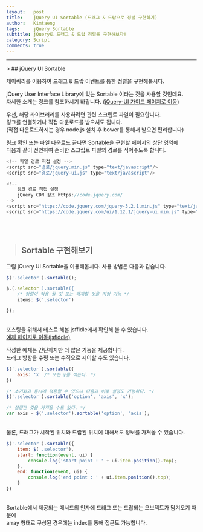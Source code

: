 ```yaml
---
layout:   post
title:    jQuery UI Sortable (드래그 & 드랍으로 정렬 구현하기)
author:   Kimtaeng
tags: 	  jQuery Sortable
subtitle: jQuery로 드래그 & 드랍 정렬을 구현해보자!
category: Script
comments: true
---
```


<hr/>
> ## jQuery UI Sortable

제이쿼리를 이용하여 드래그 & 드랍 이벤트를 통한 정렬을 구현해봅시다.

jQuery User Interface Library에 있는 Sortable 이라는 것을 사용할 것인데요.<br/>
자세한 소개는 링크를 참조하시기 바랍니다. (<a href="https://jqueryui.com/sortable" target="_blank">jQuery-UI 가이드 페이지로 이동</a>)

우선, 해당 라이브러리를 사용하려면 관련 스크립트 파일이 필요합니다.<br/>
링크를 연결하거나 직접 다운로드를 받으셔도 됩니다.<br/>
(직접 다운로드하시는 경우 node.js 설치 후 bower를 통해서 받으면 편리합니다)

링크 확인 또는 파일 다운로드 끝나면 Sortable을 구현할 페이지의 상단 <head> 영역에<br/>
다음과 같이 선언하여 준비한 스크립트 파일의 경로를 적어주도록 합니다.

```javascript
<!-- 파일 경로 직접 설정 -->
<script src="경로/jquery.min.js" type="text/javascript"/>
<script src="경로/jquery-ui.js" type="text/javascript"/>

<!--
    링크 경로 직접 설정
    jQuery CDN 참조 https://code.jquery.com/
-->
<script src="https://code.jquery.com/jquery-3.2.1.min.js" type="text/javascript"/>
<script src="https://code.jquery.com/ui/1.12.1/jquery-ui.min.js" type="text/javascript"/>
```

<br/><br/>
> ## Sortable 구현해보기

그럼 jQuery UI Sortable을 이용해봅시다. 사용 방법은 다음과 같습니다.

```javascript
$('.selector').sortable();

$.(.selector').sortable({
	/* 정렬이 적용 될 것 또는 해제할 것을 지정 가능 */
	items: $('.selector')

});
```
<br/>
포스팅을 위해서 테스트 해본 jsffidle에서 확인해 볼 수 있습니다.<br/>
<a href="https://jsfiddle.net/Kimtaeng/xo8neqpL/1/" target="_blank">예제 페이지로 이동(jsfiddle)</a><br/>

작성한 예제는 간단하지만 더 많은 기능을 제공합니다.<br/>
드래그 방향을 수평 또는 수직으로 제어할 수도 있습니다.

```javascript
$('.selector').sortable({
	axis: 'x' /* 또는 y를 적는다. */
})

/* 초기화와 동시에 적용할 수 있으나 다음과 이후 설정도 가능하다. */
$('.selector').sortable('option', 'axis', 'x');

/* 설정한 것을 가져올 수도 있다. */
var axis = $('.selector').sortable('option', 'axis');
```
<br/>
물론, 드래그가 시작된 위치와 드랍된 위치에 대해서도 정보를 가져올 수 있습니다.

```javascript
$('.selector').sortable({
	item: $('.selector'),
	start: function(event, ui) {
	    console.log('start point : ' + ui.item.position().top);
    },
    end: function(event, ui) {
        console.log('end point : ' + ui.item.position().top);
    }
})
```
<br/>
Sortable에서 제공되는 메서드의 인자에 드래그 또는 드랍되는 오브젝트가 담겨오기 때문에<br/>
array 형태로 구성된 경우에는 index를 통해 접근도 가능합니다.